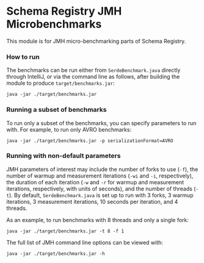 # Schema Registry JMH Microbenchmarks

This module is for JMH micro-benchmarking parts of Schema Registry.

### How to run

The benchmarks can be run either from `SerdeBenchmark.java` directly through IntelliJ, or via the
command line as follows, after building the module to produce `target/benchmarks.jar`:

```
java -jar ./target/benchmarks.jar
```

### Running a subset of benchmarks

To run only a subset of the benchmarks, you can specify parameters to run with. For example,
to run only AVRO benchmarks:
```
java -jar ./target/benchmarks.jar -p serializationFormat=AVRO
```

### Running with non-default parameters

JMH parameters of interest may include the number of forks to use (`-f`), the number of warmup and
measurement iterations (`-wi` and `-i`, respectively), the duration of each iteration
(`-w` and `-r` for warmup and measurement iterations, respectively, with units of seconds),
and the number of threads (`-t`).
By default, `SerdeBenchmark.java` is set up to run with 3 forks, 3 warmup iterations, 3 measurement
iterations, 10 seconds per iteration, and 4 threads.

As an example, to run benchmarks with 8 threads and only a single fork:
```
java -jar ./target/benchmarks.jar -t 8 -f 1
```

The full list of JMH command line options can be viewed with:
```
java -jar ./target/benchmarks.jar -h
```

